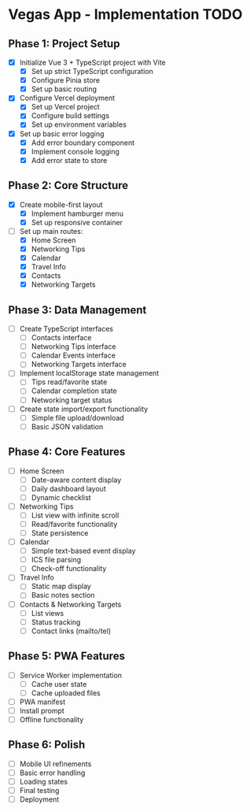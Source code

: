 # Vegas App - Implementation TODO

## Phase 1: Project Setup
- [x] Initialize Vue 3 + TypeScript project with Vite
  - [x] Set up strict TypeScript configuration
  - [x] Configure Pinia store
  - [x] Set up basic routing
- [x] Configure Vercel deployment
  - [x] Set up Vercel project
  - [x] Configure build settings
  - [x] Set up environment variables
- [x] Set up basic error logging
  - [x] Add error boundary component
  - [x] Implement console logging
  - [x] Add error state to store

## Phase 2: Core Structure
- [x] Create mobile-first layout
  - [x] Implement hamburger menu
  - [x] Set up responsive container
- [ ] Set up main routes:
  - [x] Home Screen
  - [x] Networking Tips
  - [x] Calendar
  - [x] Travel Info
  - [x] Contacts
  - [x] Networking Targets

## Phase 3: Data Management
- [ ] Create TypeScript interfaces
  - [ ] Contacts interface
  - [ ] Networking Tips interface
  - [ ] Calendar Events interface
  - [ ] Networking Targets interface
- [ ] Implement localStorage state management
  - [ ] Tips read/favorite state
  - [ ] Calendar completion state
  - [ ] Networking target status
- [ ] Create state import/export functionality
  - [ ] Simple file upload/download
  - [ ] Basic JSON validation

## Phase 4: Core Features
- [ ] Home Screen
  - [ ] Date-aware content display
  - [ ] Daily dashboard layout
  - [ ] Dynamic checklist
- [ ] Networking Tips
  - [ ] List view with infinite scroll
  - [ ] Read/favorite functionality
  - [ ] State persistence
- [ ] Calendar
  - [ ] Simple text-based event display
  - [ ] ICS file parsing
  - [ ] Check-off functionality
- [ ] Travel Info
  - [ ] Static map display
  - [ ] Basic notes section
- [ ] Contacts & Networking Targets
  - [ ] List views
  - [ ] Status tracking
  - [ ] Contact links (mailto/tel)

## Phase 5: PWA Features
- [ ] Service Worker implementation
  - [ ] Cache user state
  - [ ] Cache uploaded files
- [ ] PWA manifest
- [ ] Install prompt
- [ ] Offline functionality

## Phase 6: Polish
- [ ] Mobile UI refinements
- [ ] Basic error handling
- [ ] Loading states
- [ ] Final testing
- [ ] Deployment 